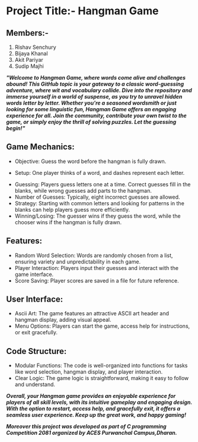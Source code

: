 
# Project Title:- Hangman Game

## Members:- 
1) Rishav Senchury
2) Bijaya Khanal
3) Akit Pariyar
4) Sudip Majhi 





***"Welcome to Hangman Game, where words come alive and challenges abound! This GitHub topic is your gateway to a classic word-guessing adventure, where wit and vocabulary collide. Dive into the repository and immerse yourself in a world of suspense, as you try to unravel hidden words letter by letter. Whether you're a seasoned wordsmith or just looking for some linguistic fun, Hangman Game offers an engaging experience for all. Join the community, contribute your own twist to the game, or simply enjoy the thrill of solving puzzles. Let the guessing begin!"***





## Game Mechanics:
- Objective: Guess the word before the hangman is fully drawn.
* Setup: One player thinks of a word, and dashes represent each letter.
+ Guessing: Players guess letters one at a time. Correct guesses fill in the blanks, while wrong guesses add parts to the hangman.
+ Number of Guesses: Typically, eight incorrect guesses are allowed.
+ Strategy: Starting with common letters and looking for patterns in the blanks can help players guess more efficiently.
+ Winning/Losing: The guesser wins if they guess the word, while the chooser wins if the hangman is fully drawn.

  

## Features:
+ Random Word Selection: Words are randomly chosen from a list, ensuring variety and unpredictability in each game.
+ Player Interaction: Players input their guesses and interact with the game interface.
+ Score Saving: Player scores are saved in a file for future reference.

  

## User Interface:
+ Ascii Art: The game features an attractive ASCII art header and hangman display, adding visual appeal.
+ Menu Options: Players can start the game, access help for instructions, or exit gracefully.

  

## Code Structure:
+ Modular Functions: The code is well-organized into functions for tasks like word selection, hangman display, and player interaction.
+ Clear Logic: The game logic is straightforward, making it easy to follow and understand.

  

***Overall, your Hangman game provides an enjoyable experience for players of all skill levels, with its intuitive gameplay and engaging design. With the option to restart, access help, and gracefully exit, it offers a seamless user experience. Keep up the great work, and happy gaming!***

***Moreover this project was developed as part of C programming Competition 2081 organized by ACES Purwanchal Campus,Dharan.***







